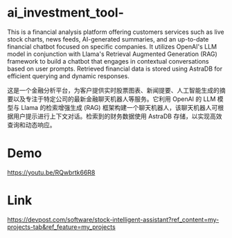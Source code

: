 # ai_investment_tool-
This is a financial analysis platform offering customers services such as live stock charts, news feeds, AI-generated summaries, and an up-to-date financial chatbot focused on specific companies. It utilizes OpenAI's LLM model in conjunction with Llama's Retrieval Augmented Generation (RAG) framework to build a chatbot that engages in contextual conversations based on user prompts. Retrieved financial data is stored using AstraDB for efficient querying and dynamic responses.

这是一个金融分析平台，为客户提供实时股票图表、新闻提要、人工智能生成的摘要以及专注于特定公司的最新金融聊天机器人等服务。它利用 OpenAI 的 LLM 模型与 Llama 的检索增强生成 (RAG) 框架构建一个聊天机器人，该聊天机器人可根据用户提示进行上下文对话。检索到的财务数据使用 AstraDB 存储，以实现高效查询和动态响应。

# Demo
https://youtu.be/RQwbrtk66R8 

# Link
https://devpost.com/software/stock-intelligent-assistant?ref_content=my-projects-tab&ref_feature=my_projects
